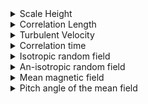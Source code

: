 <details>
  <summary> Scale Height</summary>
  
  ![Image Alt Text](scalh2b.png)
  
</details>
<details>
  <summary> Correlation Length </summary>
  
  ![Image Alt Text](scall2b.png)
  
</details>
<details>
  <summary> Turbulent Velocity </summary>
  
  ![Image Alt Text](scalu2b.png)
  
</details>
<details>
  <summary> Correlation time </summary>
  
  ![Image Alt Text](scalt2b.png)
  
</details>
<details>
  <summary> Isotropic random field </summary>
  
  ![Image Alt Text](scalb_{iso}2b.png)
  
</details>
<details>
  <summary> An-isotropic random field </summary>
  
  ![Image Alt Text](scalb_{ani}2b.png)
  
</details>
<details>
  <summary> Mean magnetic field </summary>
  
  ![Image Alt Text](scalBbar2b.png)
  
</details>
<details>
  <summary> Pitch angle of the mean field </summary>
  
  ![Image Alt Text](scaltanp_{B}2b.png)
  
</details>
<blockquote>
</blockquote>
